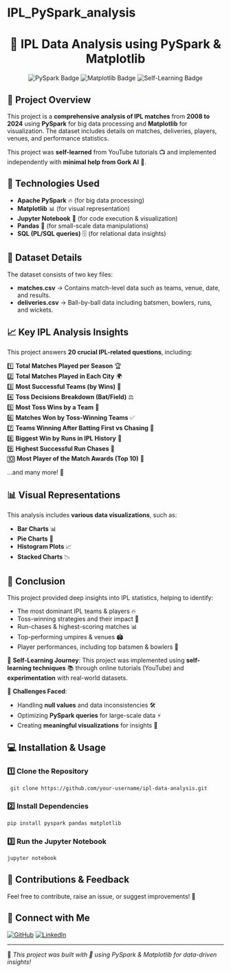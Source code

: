 # IPL_PySpark_analysis

<h1 align="center">🏏 IPL Data Analysis using PySpark & Matplotlib</h1>

<p align="center">
  <img src="https://img.shields.io/badge/PySpark-🔥-orange" alt="PySpark Badge">
  <img src="https://img.shields.io/badge/Matplotlib-📊-blue" alt="Matplotlib Badge">
  <img src="https://img.shields.io/badge/Self--Learning-💡-green" alt="Self-Learning Badge">
</p>

## 📌 Project Overview
This project is a **comprehensive analysis of IPL matches** from **2008 to 2024** using **PySpark** for big data processing and **Matplotlib** for visualization. The dataset includes details on matches, deliveries, players, venues, and performance statistics.

This project was **self-learned** from YouTube tutorials 📺 and implemented independently with **minimal help from Gork AI** 🤖.

## 🚀 Technologies Used
- **Apache PySpark** 🔥 (for big data processing)
- **Matplotlib** 📊 (for visual representation)
- **Jupyter Notebook** 📓 (for code execution & visualization)
- **Pandas** 🐼 (for small-scale data manipulations)
- **SQL (PL/SQL queries)** 🗄 (for relational data insights)

## 📂 Dataset Details
The dataset consists of two key files:

- **matches.csv** → Contains match-level data such as teams, venue, date, and results.
- **deliveries.csv** → Ball-by-ball data including batsmen, bowlers, runs, and wickets.

## 📈 Key IPL Analysis Insights
This project answers **20 crucial IPL-related questions**, including:

1️⃣ **Total Matches Played per Season** 🏆  
2️⃣ **Total Matches Played in Each City** 🌍  
3️⃣ **Most Successful Teams (by Wins)** 🥇  
4️⃣ **Toss Decisions Breakdown (Bat/Field)** ⚖️  
5️⃣ **Most Toss Wins by a Team** 🎲  
6️⃣ **Matches Won by Toss-Winning Teams** ✅  
7️⃣ **Teams Winning After Batting First vs Chasing** 🔄  
8️⃣ **Biggest Win by Runs in IPL History** 🚀  
9️⃣ **Highest Successful Run Chases** 🎯  
🔟 **Most Player of the Match Awards (Top 10)** 🏅  

...and many more! 🎉

## 📊 Visual Representations
This analysis includes **various data visualizations**, such as:
- **Bar Charts** 📊
- **Pie Charts** 🥧
- **Histogram Plots** 📈
- **Stacked Charts** 📉

## 📜 Conclusion
This project provided deep insights into IPL statistics, helping to identify:
- The most dominant IPL teams & players 🔥
- Toss-winning strategies and their impact 🎲
- Run-chases & highest-scoring matches 📊
- Top-performing umpires & venues 🏟️
- Player performances, including top batsmen & bowlers 🏏

🔹 **Self-Learning Journey**:
This project was implemented using **self-learning techniques** 📚 through online tutorials (YouTube) and **experimentation** with real-world datasets.

🔹 **Challenges Faced**:
- Handling **null values** and data inconsistencies 🛠️
- Optimizing **PySpark queries** for large-scale data ⚡
- Creating **meaningful visualizations** for insights 🎨

## 💻 Installation & Usage
### 1️⃣ Clone the Repository
```sh
 git clone https://github.com/your-username/ipl-data-analysis.git
```
### 2️⃣ Install Dependencies
```sh
pip install pyspark pandas matplotlib
```
### 3️⃣ Run the Jupyter Notebook
```sh
jupyter notebook
```

## 🤝 Contributions & Feedback
Feel free to contribute, raise an issue, or suggest improvements! 🙌  

## 📌 Connect with Me
[![GitHub](https://img.shields.io/badge/GitHub-000?logo=github&logoColor=white)](https://github.com/Techsdemonoj)
[![LinkedIn](https://img.shields.io/badge/LinkedIn-blue?logo=linkedin&logoColor=white)](https://www.linkedin.com/in/monoj-das-275238189/)

---

🔹 *This project was built with 💙 using PySpark & Matplotlib for data-driven insights!*

